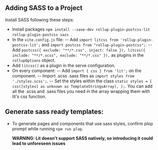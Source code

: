 ## Adding SASS to a Project

Install SASS following these steps:

- Install packages `npm install --save-dev rollup-plugin-postcss-lit rollup-plugin-postcss sass `.
- In the `vite.config.js` file:
  -- Add `import litcss from 'rollup-plugin-postcss-lit';` and `import postcss from "rollup-plugin-postcss";`.
  -- Add `postcss({ exclude: "**/*.css", inject: false }), litcss({ include: "**/*.scss", exclude: "**/*.css" }),` as plugins in the `rollupOptions` object.
- Add `litcss()` as a plugin in the serve configuration.
- On every component:
  -- Add `import { css } from 'lit';` on the component.
  -- Import .scss .sass files as `import styles from './styles.scss';`.
  -- Set the styles within the class `static styles = [ css([styles] as unknown as TemplateStringsArray), ];`. You can add all the .scss and .sass files you need in the array wrapping them with lit's css function.

## Generate sass ready templates:

- To generate pages and components that use sass styles, confirm plop prompt while running `npm run plop`.

  **WARNING: Lit doesn't support SASS natively, so introducing it could lead to unforeseen issues**
